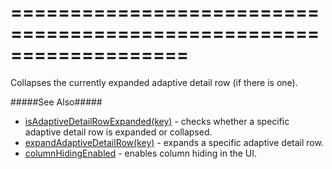 <!--**
/*-------------------------------------------
    Auto-generated file. Do not modify.
-------------------------------------------

**-->
===================================================================
===================================================================

<!--shortDescription-->
Collapses the currently expanded adaptive detail row (if there is one).
<!--/shortDescription-->

<!--fullDescription-->
#####See Also#####
- [isAdaptiveDetailRowExpanded(key)](/Documentation/ApiReference/UI_Widgets/dxDataGrid/Methods/#isAdaptiveDetailRowExpandedkey) - checks whether a specific adaptive detail row is expanded or collapsed.
- [expandAdaptiveDetailRow(key)](/Documentation/ApiReference/UI_Widgets/dxDataGrid/Methods/#expandAdaptiveDetailRowkey) - expands a specific adaptive detail row.
- [columnHidingEnabled](/Documentation/ApiReference/UI_Widgets/dxDataGrid/Configuration/#columnHidingEnabled) - enables column hiding in the UI.
<!--/fullDescription-->